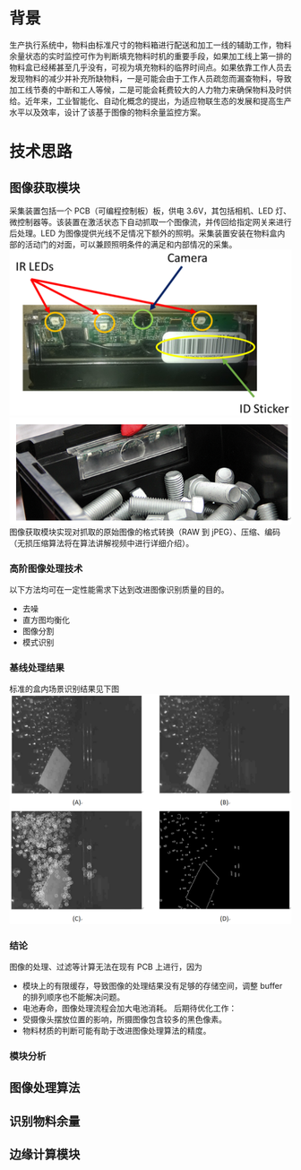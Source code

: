 # 背景

生产执行系统中，物料由标准尺寸的物料箱进行配送和加工一线的辅助工作，物料余量状态的实时监控可作为判断填充物料时机的重要手段，如果加工线上第一排的物料盒已经稀甚至几乎没有，可视为填充物料的临界时间点。如果依靠工作人员去发现物料的减少并补充所缺物料，一是可能会由于工作人员疏忽而漏查物料，导致加工线节奏的中断和工人等候，二是可能会耗费较大的人力物力来确保物料及时供给。近年来，工业智能化、自动化概念的提出，为适应物联生态的发展和提高生产水平以及效率，设计了该基于图像的物料余量监控方案。

# 技术思路

## 图像获取模块

采集装置包括一个 PCB（可编程控制板）板，供电 3.6V，其包括相机、LED 灯、微控制器等。该装置在激活状态下自动抓取一个图像流，并传回给指定网关来进行后处理。LED 为图像提供光线不足情况下额外的照明。采集装置安装在物料盒内部的活动门的对面，可以兼顾照明条件的满足和内部情况的采集。
![图像采集装置](https://github.com/yancy-zh/intelligient-bin/blob/main/assets/imgs/Snipaste_2022-10-17_18-16-12.PNG?raw=true "图像采集装置")
![图像采集装置安装于盒子内部](https://github.com/yancy-zh/intelligient-bin/blob/main/assets/imgs/Snipaste_2022-10-17_18-37-52.PNG?raw=true "图像采集装置安装于盒子内部")
图像获取模块实现对抓取的原始图像的格式转换（RAW 到 jPEG）、压缩、编码（无损压缩算法将在算法讲解视频中进行详细介绍）。

### 高阶图像处理技术

以下方法均可在一定性能需求下达到改进图像识别质量的目的。

- 去噪
- 直方图均衡化
- 图像分割
- 模式识别

### 基线处理结果

标准的盒内场景识别结果见下图
![识别结果](https://github.com/yancy-zh/intelligient-bin/blob/main/assets/imgs/Snipaste_2022-10-18_20-27-42.PNG?raw=true "A：原始图片，B：过滤后图片，C:基于局部特征的识别结果，D：Canny Edge识别结果")

### 结论

图像的处理、过滤等计算无法在现有 PCB 上进行，因为

- 模块上的有限缓存，导致图像的处理结果没有足够的存储空间，调整 buffer 的排列顺序也不能解决问题。
- 电池寿命，图像处理流程会加大电池消耗。
  后期待优化工作：
- 受摄像头摆放位置的影响，所摄图像包含较多的黑色像素。
- 物料材质的判断可能有助于改进图像处理算法的精度。

### 模块分析

## 图像处理算法

## 识别物料余量

## 边缘计算模块
